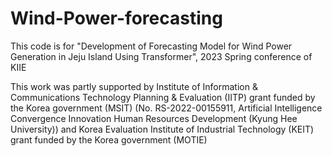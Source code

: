 # Wind-Power-forecasting
This code is for "Development of Forecasting Model for Wind Power Generation in Jeju Island Using Transformer", 2023 Spring conference of KIIE

This work was partly supported by Institute of Information & Communications Technology Planning & Evaluation (IITP) grant funded by the Korea government (MSIT) (No. RS-2022-00155911, Artificial Intelligence Convergence Innovation Human Resources Development (Kyung Hee University)) and Korea Evaluation Institute of Industrial Technology (KEIT) grant funded by the Korea government (MOTIE)
